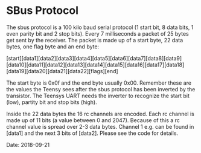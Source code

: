 # SBus Protocol

The sbus protocol is a 100 kilo baud serial protocol (1 start bit, 8 data bits, 1 even parity bit and 2 stop bits). Every 7 milliseconds a packet of 25 bytes get sent by the receiver. The packet is made up of a start byte, 22 data bytes, one flag byte and an end byte:

[start][data1][data2][data3][data4][data5][data6][data7][data8][data9][data10][data11][data12][data13][data14][data15][data16][data17][data18][data19][data20][data21][data22][flags][end]

The start byte is 0x0f and the end byte usually 0x00. Remember these are the values the Teensy sees after the sbus protocol has been inverted by the transistor. The Teensys UART needs the inverter to recognize the start bit (low), partity bit and stop bits (high).

Inside the 22 data bytes the 16 rc channels are encoded. Each rc channel is made up of 11 bits (a value between 0 and 2047). Because of this a rc channel value is spread over 2-3 data bytes. Channel 1 e.g. can be found in [data1] and the next 3 bits of [data2]. Please see the code for details.

Date: 2018-09-21

